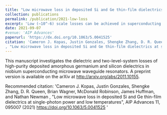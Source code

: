 ```yaml
---
title: "Low microwave loss in deposited Si and Ge thin-film dielectrics at single-photon power and low temperatures"
collection: publications
permalink: /publication/2021-low-loss
excerpt: 'Low (∼10^-6) scale losses can be achieved in superconducting coplanar microwave resonators with deposited dielectrics.'
date: 2021-09-07
#venue: 'AIP Advances'
paperurl: 'https://dx.doi.org/10.1063/5.0041525'
citation: 'Cameron J. Kopas, Justin Gonzales, Shengke Zhang, D. R. Queen, Brian Wagner, McDonald Robinson, James Huffman, and Nathan Newman
, "Low microwave loss in deposited Si and Ge thin-film dielectrics at single-photon power and low temperatures", AIP Advances 11, 095007 (2021) https://doi.org/10.1063/5.0041525 '
---
```

This manuscript investigates the dielectric and two-level-system losses of high-purity deposited amorphous germanium and silicon dielectrics in niobium superconducting microwave waveguide resonators. 
A preprint version is available on the arXiv at http://arxiv.org/abs/2011.10155.

Recommended citation: 'Cameron J. Kopas, Justin Gonzales, Shengke Zhang, D. R. Queen, Brian Wagner, McDonald Robinson, James Huffman, and Nathan Newman
, "Low microwave loss in deposited Si and Ge thin-film dielectrics at single-photon power and low temperatures", AIP Advances 11, 095007 (2021) https://doi.org/10.1063/5.0041525 '
